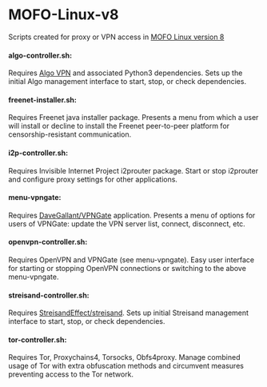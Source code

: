 # MOFO-Linux-v8
Scripts created for proxy or VPN access in [MOFO Linux version 8](https://mofolinux.com)

#### algo-controller.sh:
Requires [Algo VPN](https://github.com/trailofbits/algo) and associated Python3 dependencies.  Sets up the initial Algo management interface to start, stop, or check dependencies.

#### freenet-installer.sh:
Requires Freenet java installer package.  Presents a menu from which a user will install or decline to install the Freenet peer-to-peer platform for censorship-resistant communication.

#### i2p-controller.sh:
Requires Invisible Internet Project i2prouter package.  Start or stop i2prouter and configure proxy settings for other applications.

#### menu-vpngate:
Requires [DaveGallant/VPNGate](https://github.com/davegallant/vpngate) application.  Presents a menu of options for users of VPNGate: update the VPN server list, connect, disconnect, etc.

#### openvpn-controller.sh:
Requires OpenVPN and VPNGate (see menu-vpngate).  Easy user interface for starting or stopping OpenVPN connections or switching to the above menu-vpngate.

#### streisand-controller.sh:
Requires [StreisandEffect/streisand](https://github.com/StreisandEffect/streisand).  Sets up initial Streisand management interface to start, stop, or check dependencies.

#### tor-controller.sh:
Requires Tor, Proxychains4, Torsocks, Obfs4proxy.  Manage combined usage of Tor with extra obfuscation methods and circumvent measures preventing access to the Tor network.
